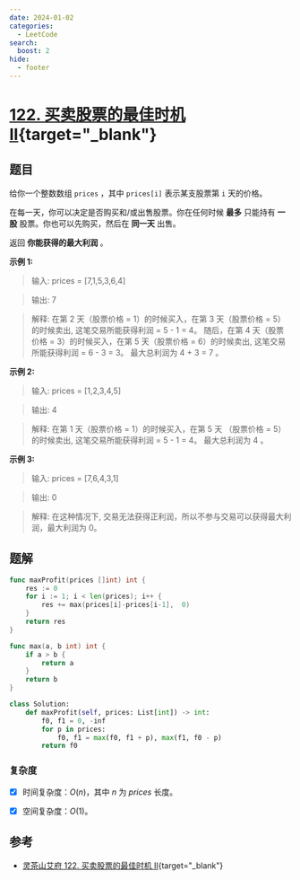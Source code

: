 ```yaml
---
date: 2024-01-02
categories:
  - LeetCode
search:
  boost: 2
hide:
  - footer
---
```


# [122. 买卖股票的最佳时机 II](https://leetcode.cn/problems/best-time-to-buy-and-sell-stock-ii/description/){target="_blank"}

## 题目

给你一个整数数组 `prices` ，其中 `prices[i]` 表示某支股票第 `i` 天的价格。

在每一天，你可以决定是否购买和/或出售股票。你在任何时候 **最多** 只能持有 **一股** 股票。你也可以先购买，然后在 **同一天** 出售。

返回 **你能获得的最大利润** 。


**示例 1:**

> 输入: prices = [7,1,5,3,6,4]

> 输出: 7

> 解释: 在第 2 天（股票价格 = 1）的时候买入，在第 3 天（股票价格 = 5）的时候卖出, 这笔交易所能获得利润 = 5 - 1 = 4。
随后，在第 4 天（股票价格 = 3）的时候买入，在第 5 天（股票价格 = 6）的时候卖出, 这笔交易所能获得利润 = 6 - 3 = 3。
最大总利润为 4 + 3 = 7 。

**示例 2:**

> 输入: prices = [1,2,3,4,5]

> 输出: 4

> 解释: 在第 1 天（股票价格 = 1）的时候买入，在第 5 天 （股票价格 = 5）的时候卖出, 这笔交易所能获得利润 = 5 - 1 = 4。
最大总利润为 4 。

**示例 3:**

> 输入: prices = [7,6,4,3,1]

> 输出: 0

> 解释: 在这种情况下, 交易无法获得正利润，所以不参与交易可以获得最大利润，最大利润为 0。

## 题解

```go title="Go"
func maxProfit(prices []int) int {
    res := 0
    for i := 1; i < len(prices); i++ {
        res += max(prices[i]-prices[i-1],  0)
    }
    return res
}

func max(a, b int) int {
    if a > b {
        return a
    }
    return b
}
```

```python title="Python"
class Solution:
    def maxProfit(self, prices: List[int]) -> int:
        f0, f1 = 0, -inf
        for p in prices:
            f0, f1 = max(f0, f1 + p), max(f1, f0 - p)
        return f0
```

### 复杂度

- [x] 时间复杂度：$O(n)$，其中 $n$ 为 $prices$ 长度。
- [x] 空间复杂度：$O(1)$。


## 参考

- [灵茶山艾府 122. 买卖股票的最佳时机 II](https://leetcode.cn/problems/best-time-to-buy-and-sell-stock-ii/solutions/2201406/shi-pin-jiao-ni-yi-bu-bu-si-kao-dong-tai-o3y4/){target="_blank"}